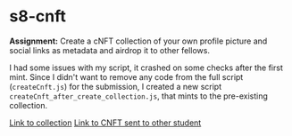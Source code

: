 # s8-cnft
**Assignment:** Create a cNFT collection of your own profile picture and social links as metadata and airdrop it to other fellows.

I had some issues with my script, it crashed on some checks after the first mint. Since I didn't want to remove any code from the full script (`createCnft.js`) for the submission, I created a new script `createCnft_after_create_collection.js`, that mints to the pre-existing collection.

[Link to collection](https://solscan.io/token/7AMCjnQNjeiY7k8LXJ9apVjqgctyGGFVqR363DEaEncZ)
[Link to CNFT sent to other student](https://solscan.io/token/DmUmN5jESJkkFLm2p4VToMpfrca7hB7tpGujcJ6RveGm)

